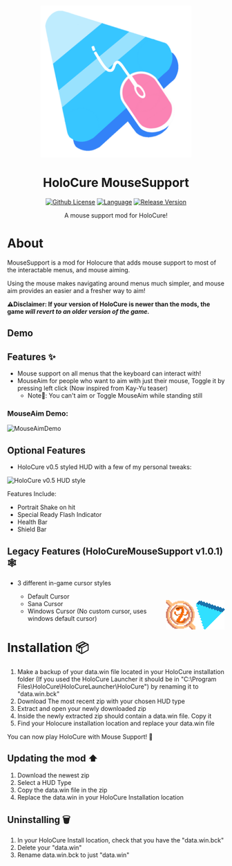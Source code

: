 <p align="center">
  <img width="350" height="350" src="https://github.com/t0-ot/HoloCure-MouseSupport/blob/main/Images/MouseSupport-logo.png" />
</p>

<h1 align="center">HoloCure MouseSupport</h1>

<div align="center">

  <a href="">[![Github License](https://flat.badgen.net/badge/license/MIT/blue)](https://raw.githubusercontent.com/t0-ot/HoloCure-MouseSupport/main/LICENSE)</a>
  <a href="">[![Language](https://img.shields.io/badge/Language-Game%20Maker%20Language-green&?style=flat-square&logo=data%3Aimage%2Fpng%3Bbase64%2CiVBORw0KGgoAAAANSUhEUgAAAA4AAAAOCAMAAAAolt3jAAAAZlBMVEX%2F%2F%2F%2F%2F%2F%2F%2F%2F%2F%2F%2F%2F%2F%2F%2F%2F%2F%2F%2F%2F%2F%2F%2F%2F%2F%2F%2F%2F%2F%2F%2F%2F%2F%2F%2F%2F%2F%2F%2F%2F%2F%2F%2F%2F%2F%2F%2F%2F%2F%2F%2F%2F%2F%2F%2F%2F%2F%2F%2F%2F%2F%2F%2F%2F%2F%2F%2F%2F%2F%2F%2F%2F%2F%2F%2F%2F%2F%2F%2F%2F%2F%2F%2F%2F%2F%2F%2F%2F%2F%2F%2F%2F%2F%2F%2F%2F%2F%2F%2F%2F%2F%2F%2F%2F%2F%2F%2F%2F%2F%2F%2F%2F%2F%2F%2F%2F%2F%2F%2F%2F%2F%2F%2F%2F%2F%2F%2F%2F%2F%2F%2F%2F%2F%2F%2BrG8stAAAAIXRSTlMABg0OFBkfcn1%2Bf4CBgoOFhoeIiouWmNDa5ebp8PX2%2B%2F6o6Vq%2BAAAAY0lEQVR42k2OWQ6AIAwFn%2BIOioobrnD%2FS4o0EeanmQxNAdErRFTWtsFq6%2BiiZozz0CSnTjYBwo0RkF8DWDLf51Ni9K%2FYdq0Fy3KAfzk97M7goK1F%2F4rGH9Kk1OlboQtEDIrmC%2BU3CVxTr%2FRMAAAAAElFTkSuQmCC)](https://www.yoyogames.com/gamemaker)</a>
  <a href="">![Release Version](https://img.shields.io/github/v/tag/t0-ot/Holocure-MouseSupport?label=version&style=flat-square&color=red)</a>

</div>

<p align="center">A mouse support mod for HoloCure!</p>

# About

MouseSupport is a mod for Holocure that adds mouse support to most of the interactable menus, and mouse aiming.

Using the mouse makes navigating around menus much simpler, and mouse aim provides an easier and a fresher way to aim!


**:warning:Disclaimer: If your version of HoloCure is newer than the mods, the game *will revert to an older version of the game.***
## Demo

## Features :sparkles:

- Mouse support on all menus that the keyboard can interact with!
- MouseAim for people who want to aim with just their mouse, Toggle it by pressing left click  (Now inspired from Kay-Yu teaser)
  - Note:memo:: You can't aim or Toggle MouseAim while standing still

### MouseAim Demo:
![MouseAimDemo](https://github.com/t0-ot/HoloCure-MouseSupport/blob/d489b6432ac8c5b7eb4823c7da3f80ba546fecd3/Images/MouseAim%20Demo.gif)

## Optional Features

- HoloCure v0.5 styled HUD with a few of my personal tweaks:

![HoloCure v0.5 HUD style](https://github.com/t0-ot/HoloCure-MouseSupport/blob/d489b6432ac8c5b7eb4823c7da3f80ba546fecd3/Images/special%20flash.gif)

Features Include:

- Portrait Shake on hit
- Special Ready Flash Indicator
- Health Bar
- Shield Bar

## Legacy Features (HoloCureMouseSupport v1.0.1) :spider_web:

- 3 different in-game cursor styles
  - Default Cursor
  
  <img align="right" src="https://github.com/t0-ot/HoloCure-MouseSupport/blob/main/Images/Default-Cursor.png">
  <img align="right" width="68" height="68" src="https://github.com/t0-ot/HoloCure-MouseSupport/blob/main/Images/Sana-Cursor.png">
  
  - Sana Cursor
  - Windows Cursor (No custom cursor, uses windows default cursor)

# Installation :package:

1. Make a backup of your data.win file located in your HoloCure installation folder (If you used the HoloCure Launcher it should be in "C:\Program Files\HoloCure\HoloCureLauncher\HoloCure") by renaming it to "data.win.bck"
2. Download The most recent zip with your chosen HUD type
3. Extract and open your newly downloaded zip
5. Inside the newly extracted zip should contain a data.win file. Copy it
6. Find your Holocure installation location and replace your data.win file

You can now play HoloCure with Mouse Support! :tada:

## Updating the mod :arrow_up:
  1. Download the newest zip
  2. Select a HUD Type
  3. Copy the data.win file in the zip
  4. Replace the data.win in your HoloCure Installation location
  
## Uninstalling :wastebasket:
  1. In your HoloCure Install location, check that you have the "data.win.bck"
  2. Delete your "data.win"
  3. Rename data.win.bck to just "data.win"
